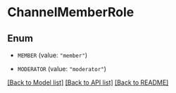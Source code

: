 # ChannelMemberRole

## Enum


* `MEMBER` (value: `"member"`)

* `MODERATOR` (value: `"moderator"`)


[[Back to Model list]](../README.md#documentation-for-models) [[Back to API list]](../README.md#documentation-for-api-endpoints) [[Back to README]](../README.md)


